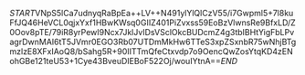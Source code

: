 $START$VNpS5lCa7udnyqRaBpEa++LV++N491ylYlQlCzV55/i7Gwpml5+7l8kuFfJQ46HeVCL0qjxYxf1HBwKWsq0GIIZ401PiZvxss59EoBzVlwnsRe9BfxLD/Z0Oov8pTE/79iR8yrPewI9Ncx7JklJvIDsVSclOkcBUDcmZ4g3tbIBHtYigFbLPvagrDwnMAI6tT5JVmr0EGO3Rb07UTDmMkHw6TTeS3xpZSxnbR75wNhjBTgmzlzE8XFxIAoQ8/bSahg5R+90IITTmQfeCtxvdp7o9OencQwZosYtqKD4zENohGBe121teU53+1Cye43BveuDIEBoF522Oj/wouIYtnA==$END$